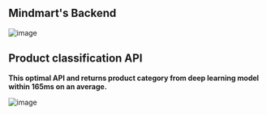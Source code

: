 ## Mindmart's Backend

![image](https://github.com/abhisheksaxena1998/Machine-Minds-Backend/assets/44598815/0181e9da-df1c-47a3-b286-93a5b029bdf4)

## Product classification API

**This optimal API and returns product category from deep learning model within 165ms on an average.**

![image](https://github.com/abhisheksaxena1998/Machine-Minds-Backend/assets/44598815/0a08d57a-cadd-4704-b179-305dc5c86bc0)


